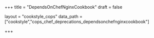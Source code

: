 +++
title = "DependsOnChefNginxCookbook"
draft = false

layout = "cookstyle_cops"
data_path = ["cookstyle","cops_chef_deprecations_dependsonchefnginxcookbook"]

+++

<!-- The content of this page is automatically generated from the
cops_chef_deprecations_dependsonchefnginxcookbook.yml file in github.com/chef/cookstyle/blob/main/docs-chef-io/data/cookstyle/. -->
